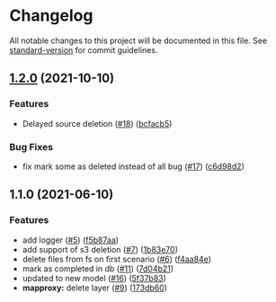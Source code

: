 # Changelog

All notable changes to this project will be documented in this file. See [standard-version](https://github.com/conventional-changelog/standard-version) for commit guidelines.

## [1.2.0](https://github.com/MapColonies/discrete-cleanup/compare/v1.1.0...v1.2.0) (2021-10-10)


### Features

* Delayed source deletion ([#18](https://github.com/MapColonies/discrete-cleanup/issues/18)) ([bcfacb5](https://github.com/MapColonies/discrete-cleanup/commit/bcfacb5c03c8905ff6f7bb18d47278aedf8f325d))


### Bug Fixes

* fix mark some as deleted instead of all bug ([#17](https://github.com/MapColonies/discrete-cleanup/issues/17)) ([c6d98d2](https://github.com/MapColonies/discrete-cleanup/commit/c6d98d263d52bf28105c4423c6efc6b05355c910))

## 1.1.0 (2021-06-10)


### Features

* add logger ([#5](https://github.com/MapColonies/discrete-cleanup/issues/5)) ([f5b87aa](https://github.com/MapColonies/discrete-cleanup/commit/f5b87aa00a5c66a0c191d0771dd5b71ae2523141))
* add support of s3 deletion ([#7](https://github.com/MapColonies/discrete-cleanup/issues/7)) ([1b83e70](https://github.com/MapColonies/discrete-cleanup/commit/1b83e70186e2388c092e55c68a4833d6ab174234))
* delete files from fs on first scenario ([#6](https://github.com/MapColonies/discrete-cleanup/issues/6)) ([f4aa84e](https://github.com/MapColonies/discrete-cleanup/commit/f4aa84ee9eb1e1c50694099514a737a0747470bd))
* mark as completed in db ([#11](https://github.com/MapColonies/discrete-cleanup/issues/11)) ([7d04b21](https://github.com/MapColonies/discrete-cleanup/commit/7d04b21273e3dd6eca346de0e196b11758cc4f0b))
* updated to new model ([#16](https://github.com/MapColonies/discrete-cleanup/issues/16)) ([5f37b83](https://github.com/MapColonies/discrete-cleanup/commit/5f37b83b97bfb8439ab42e0075165db500a7cf39))
* **mapproxy:** delete layer ([#9](https://github.com/MapColonies/discrete-cleanup/issues/9)) ([173db60](https://github.com/MapColonies/discrete-cleanup/commit/173db60a6660bd34f4348f825b6d1a3a53c9b1c3))
